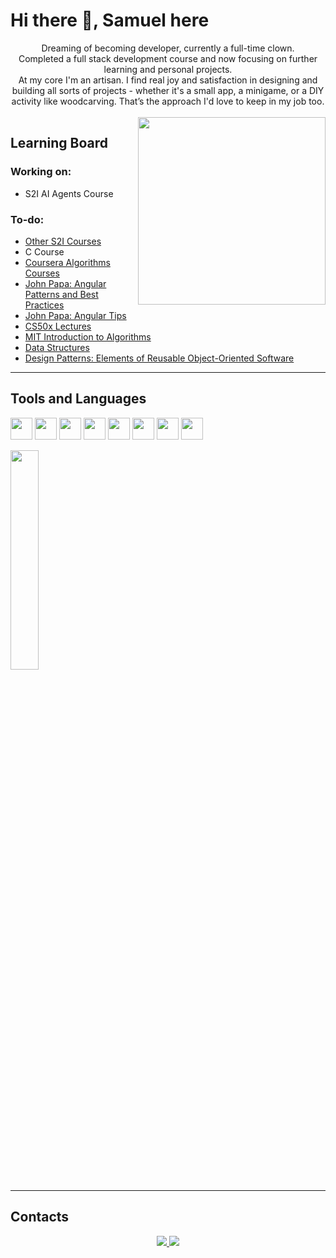 <h1>Hi there 👋, Samuel here</h1>
<p align="center">
  Dreaming of becoming developer, currently a full-time clown.</br>
  Completed a full stack development course and now focusing on further learning and personal projects. </br>
  At my core I'm an artisan. I find real joy and satisfaction in designing and building all sorts of projects - whether it's a small app, a minigame, or a DIY activity like woodcarving. That’s the approach I'd love to keep in my job too.</br> </br>
<img src="https://preview.redd.it/rprze5xd9fk31.png?width=1080&crop=smart&auto=webp&s=e9763816bec9ef566e9b2ab9afdf9daf753c3811" height="300px" style="float:right;">
</p>

<h2>Learning Board</h2>
<h3>Working on:</h3>
<ul><li>S2I AI Agents Course</li></ul>
<h3>To-do:</h3>
<ul>
  <li><a href="https://www.start2impact.it/">Other S2I Courses</a></li>
  <li>C Course</li>
  <li><a href="https://www.coursera.org/learn/algorithms-part1">Coursera Algorithms Courses
</a></li>
  <li><a href="https://www.youtube.com/watch?v=-g2Dat7z2WQ">John Papa: Angular Patterns and Best Practices
</a></li>
  <li><a href="https://www.youtube.com/watch?v=2ZFgcTOcnUg">John Papa: Angular Tips</a></li>
  <li><a href="https://www.youtube.com/playlist?list=PLhQjrBD2T383q7Vn8QnTsVgSvyLpsqL_R">CS50x Lectures</a></li>
  <li><a href="https://www.youtube.com/playlist?list=PLUl4u3cNGP62UTc77mJoubhDELSC8lfR0">MIT Introduction to Algorithms</a></li>
  <li><a href="https://www.youtube.com/playlist?list=PLDV1Zeh2NRsB6SWUrDFW2RmDotAfPbeHu">Data Structures</a></li>
  <li><a href="https://en.wikipedia.org/wiki/Design_Patterns">Design Patterns: Elements of Reusable Object-Oriented Software</a></li>
</ul>

---

<h2>Tools and Languages</h2>
<p align="left">
  <img src="https://cdn.jsdelivr.net/gh/devicons/devicon@latest/icons/html5/html5-original.svg" height="35px" width="35px"/>
  <img src="https://cdn.jsdelivr.net/gh/devicons/devicon@latest/icons/css3/css3-original.svg" height="35px" width="35px" />
  <img src="https://cdn.jsdelivr.net/gh/devicons/devicon@latest/icons/sass/sass-original.svg"  height="35px" width="35px"/>
  <img src="https://cdn.jsdelivr.net/gh/devicons/devicon@latest/icons/javascript/javascript-original.svg" height="35px" width="35px" />
  <img src="https://cdn.jsdelivr.net/gh/devicons/devicon@latest/icons/typescript/typescript-original.svg" height="35px" width="35px" />
  <img src="https://cdn.jsdelivr.net/gh/devicons/devicon@latest/icons/angular/angular-original.svg" height="35px" width="35px"/>
  <img src="https://cdn.jsdelivr.net/gh/devicons/devicon@latest/icons/nodejs/nodejs-original.svg" height="35px" width="35px"/>
  <img src="https://cdn.jsdelivr.net/gh/devicons/devicon@latest/icons/mysql/mysql-original-wordmark.svg" height="35px" width="35px"/>
</p>
<img src="https://github-readme-stats.vercel.app/api/top-langs/?username=LonneWW&theme=vue-dark&show_icons=true&hide_border=true&layout=compact" width="30%"/>        

---

<h2>Contacts</h2>
<p align="center">
  <a href="https://www.linkedin.com/in/samuel-barbieri-100886208" target="_blank">
    <img src="https://skillicons.dev/icons?i=linkedin" />
  </a>
  <a href="mailto:samuel.barbieri1291@gmail.com" target="_blank">
    <img src="https://skillicons.dev/icons?i=gmail" />
  </a>
</p>
<!--
**LonneWW/LonneWW** is a ✨ _special_ ✨ repository because its `README.md` (this file) appears on your GitHub profile.

Here are some ideas to get you started:

- 🔭 I’m currently working on ...
- 🌱 I’m currently learning ...
- 👯 I’m looking to collaborate on ...
- 🤔 I’m looking for help with ...
- 💬 Ask me about ...
- 📫 How to reach me: ...
- 😄 Pronouns: ...
- ⚡ Fun fact: ...
-->
